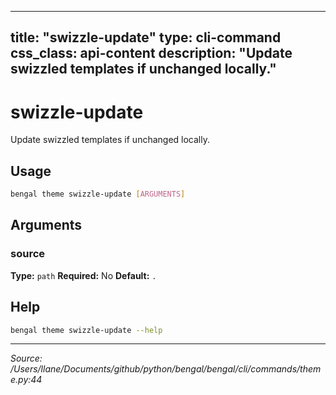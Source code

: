 
---
title: "swizzle-update"
type: cli-command
css_class: api-content
description: "Update swizzled templates if unchanged locally."
---

# swizzle-update

Update swizzled templates if unchanged locally.


## Usage

```bash
bengal theme swizzle-update [ARGUMENTS]
```

## Arguments

### source

**Type:** `path`
**Required:** No
**Default:** `.`





## Help

```bash
bengal theme swizzle-update --help
```

---

*Source: /Users/llane/Documents/github/python/bengal/bengal/cli/commands/theme.py:44*
